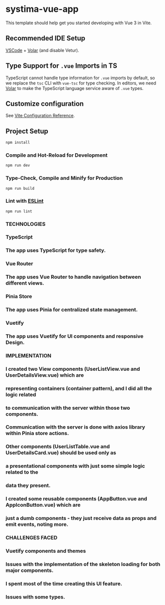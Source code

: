 # systima-vue-app

This template should help get you started developing with Vue 3 in Vite.

## Recommended IDE Setup

[VSCode](https://code.visualstudio.com/) + [Volar](https://marketplace.visualstudio.com/items?itemName=Vue.volar) (and disable Vetur).

## Type Support for `.vue` Imports in TS

TypeScript cannot handle type information for `.vue` imports by default, so we replace the `tsc` CLI with `vue-tsc` for type checking. In editors, we need [Volar](https://marketplace.visualstudio.com/items?itemName=Vue.volar) to make the TypeScript language service aware of `.vue` types.

## Customize configuration

See [Vite Configuration Reference](https://vite.dev/config/).

## Project Setup

```sh
npm install
```

### Compile and Hot-Reload for Development

```sh
npm run dev
```

### Type-Check, Compile and Minify for Production

```sh
npm run build
```

### Lint with [ESLint](https://eslint.org/)

```sh
npm run lint
```

### TECHNOLOGIES

### TypeScript
### The app uses TypeScript for type safety.

### Vue Router
### The app uses Vue Router to handle navigation between different views.

### Pinia Store
### The app uses Pinia for centralized state management.

### Vuetify
### The app uses Vuetify for UI components and responsive Design.

### IMPLEMENTATION

### I created two View components (UserListView.vue and UserDetailsView.vue) which are 
### representing containers (container pattern), and I did all the logic related
### to communication with the server within those two components.
### Communication with the server is done with axios library within Pinia store actions.

### Other components (UserListTable.vue and UserDetailsCard.vue) should be used only as
### a presentational components with just some simple logic related to the
### data they present.

### I created some reusable components (AppButton.vue and AppIconButton.vue) which are
### just a dumb components - they just receive data as props and emit events, noting more.

### CHALLENGES FACED

### Vuetify components and themes
### Issues with the implementation of the skeleton loading for both major components.
### I spent most of the time creating this UI feature.
### Issues with some types.